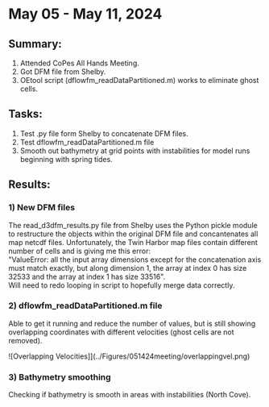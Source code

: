 # May 05 - May 11, 2024

## Summary:
1) Attended CoPes All Hands Meeting.<br>
2) Got DFM file from Shelby.<br>
3) OEtool script (dflowfm_readDataPartitioned.m) works to eliminate ghost cells.<br> 

## Tasks:
1) Test .py file form Shelby to concatenate DFM files.
2) Test dflowfm_readDataPartitioned.m file
3) Smooth out bathymetry at grid points with instabilities for model runs beginning with spring tides.

## Results:
### 1) New DFM files
The read_d3dfm_results.py file from Shelby uses the Python pickle module to restructure the objects within the original DFM file and concantenates all map netcdf files. Unfortunately, the Twin Harbor map files contain different number of cells and is giving me this error:<br>
"ValueError: all the input array dimensions except for the concatenation axis must match exactly, but along dimension 1, the array at index 0 has size 32533 and the array at index 1 has size 33516". <br>Will need to redo looping in script to hopefully merge data correctly.

### 2) dflowfm_readDataPartitioned.m file
Able to get it running and reduce the number of values, but is still showing overlapping coordinates with different velocities (ghost cells are not removed).

![Overlapping Velocities]](../Figures/051424meeting/overlappingvel.png)

### 3) Bathymetry smoothing
Checking if bathymetry is smooth in areas with instabilities (North Cove). 

